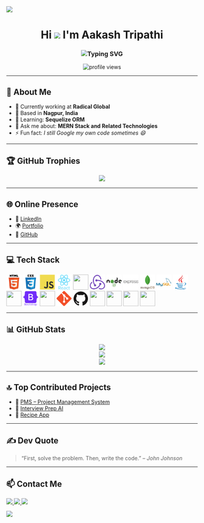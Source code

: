 <!-- ▬▬▬▬▬▬▬▬ WAVY HEADER ▬▬▬▬▬▬▬▬ -->
<img src="https://capsule-render.vercel.app/api?type=waving&height=220&color=00DBDE,FC00FF&text=Aakash%20Tripathi&fontAlign=40&fontAlignY=35&fontColor=ffffff&fontSize=42&desc=Full%20Stack%20Developer%20from%20India&descAlign=40&descAlignY=55" />

<h1 align="center">
  Hi <img src="https://media.giphy.com/media/hvRJCLFzcasrR4ia7z/giphy.gif" width="30px"/> I'm Aakash Tripathi
</h1>

<h3 align="center">
  <img
    src="https://readme-typing-svg.demolab.com?font=Fira+Code&size=24&duration=4000&pause=1000&color=FC00FF&center=true&vCenter=true&width=1000&lines=%F0%9F%92%AB+Full+Stack+Developer+%7C+React+%7C+Node+%7C+MySQL&lines=%F0%9F%9A%80+Building+Web+and+Mobile+Apps+with+Love!"
    alt="Typing SVG"
  />
</h3>

<p align="center">
  <img src="https://komarev.com/ghpvc/?username=aakashtripathi2002&label=Profile%20Views&color=FC00FF&style=flat-square" alt="profile views" />
</p>

---

## 💼 About Me

- 🔭 Currently working at **Radical Global**  
- 📍 Based in **Nagpur, India**  
- 🌱 Learning: **Sequelize ORM**  
- 💬 Ask me about: **MERN Stack and Related Technologies**  
- ⚡ Fun fact: *I still Google my own code sometimes 😄*

---

## 🏆 GitHub Trophies

<p align="center">
  <img src="https://github-profile-trophy.vercel.app/?username=aakashtripathi2002&theme=radical&margin-w=10&column=7" />
</p>

---

## 🌐 Online Presence

- 💼 [LinkedIn](https://www.linkedin.com/in/aakash235)  
- 🌍 [Portfolio](https://aakashtripathi.me)  
- 📂 [GitHub](https://github.com/Aakashtripathi2002)

---

## 💻 Tech Stack

<p align="left">
  <img src="https://raw.githubusercontent.com/devicons/devicon/master/icons/html5/html5-original-wordmark.svg" width="40" height="40"/>
  <img src="https://raw.githubusercontent.com/devicons/devicon/master/icons/css3/css3-original-wordmark.svg" width="40" height="40"/>
  <img src="https://raw.githubusercontent.com/devicons/devicon/master/icons/javascript/javascript-original.svg" width="40" height="40"/>
  <img src="https://raw.githubusercontent.com/devicons/devicon/master/icons/react/react-original-wordmark.svg" width="40" height="40"/>
  <img src="https://reactnative.dev/img/header_logo.svg" width="40" height="40"/>
  <img src="https://raw.githubusercontent.com/devicons/devicon/master/icons/redux/redux-original.svg" width="40" height="40"/>
  <img src="https://raw.githubusercontent.com/devicons/devicon/master/icons/nodejs/nodejs-original-wordmark.svg" width="40" height="40"/>
  <img src="https://raw.githubusercontent.com/devicons/devicon/master/icons/express/express-original-wordmark.svg" width="40" height="40"/>
  <img src="https://raw.githubusercontent.com/devicons/devicon/master/icons/mongodb/mongodb-original-wordmark.svg" width="40" height="40"/>
  <img src="https://raw.githubusercontent.com/devicons/devicon/master/icons/mysql/mysql-original-wordmark.svg" width="40" height="40"/>
  <img src="https://raw.githubusercontent.com/devicons/devicon/master/icons/java/java-original.svg" width="40" height="40"/>
  <img src="https://www.vectorlogo.zone/logos/tailwindcss/tailwindcss-icon.svg" width="40" height="40"/>
  <img src="https://raw.githubusercontent.com/devicons/devicon/master/icons/bootstrap/bootstrap-plain-wordmark.svg" width="40" height="40"/>
  <img src="https://jwt.io/img/pic_logo.svg" width="40" height="40"/>
  <img src="https://raw.githubusercontent.com/devicons/devicon/master/icons/git/git-original.svg" width="40" height="40"/>
  <img src="https://raw.githubusercontent.com/devicons/devicon/master/icons/github/github-original.svg" width="40" height="40"/>
  <img src="https://seeklogo.com/images/P/postman-logo-0087CA0D15-seeklogo.com.png" width="40" height="40"/>
  <img src="https://upload.wikimedia.org/wikipedia/commons/7/7e/DigitalOcean_logo.svg" width="40" height="40"/>
  <img src="https://www.vectorlogo.zone/logos/render/render-icon.svg" width="40" height="40"/>
  <img src="https://www.vectorlogo.zone/logos/vercel/vercel-icon.svg" width="40" height="40"/>
</p>

---

## 📊 GitHub Stats

<p align="center">
  <img src="https://github-readme-stats.vercel.app/api?username=aakashtripathi2002&show_icons=true&theme=radical&border_radius=10" />
  <br/>
  <img src="https://github-readme-stats.vercel.app/api/top-langs/?username=aakashtripathi2002&layout=compact&theme=radical" />
  <br/>
  <img src="https://github-readme-streak-stats.herokuapp.com?user=aakashtripathi2002&theme=radical&hide_border=false" />
</p>

---

## 🔝 Top Contributed Projects

- 🚀 [PMS – Project Management System](https://aakashtripathi.me/projects)  
- 🤖 [Interview Prep AI](https://aakashtripathi.me/projects)  
- 🍲 [Recipe App](https://aakashtripathi.me/projects)

---

## ✍️ Dev Quote

> “First, solve the problem. Then, write the code.” – *John Johnson*

---

## 📫 Contact Me

<p>
  <a href="mailto:aakashtripathi291@gmail.com">
    <img src="https://img.shields.io/badge/Gmail-FF6AC1?style=for-the-badge&logo=gmail&logoColor=white"/>
  </a>
  <a href="https://www.linkedin.com/in/aakash235">
    <img src="https://img.shields.io/badge/LinkedIn-6A5ACD?style=for-the-badge&logo=linkedin&logoColor=white"/>
  </a>
  <a href="https://aakashtripathi.me">
    <img src="https://img.shields.io/badge/Portfolio-0F0F0F?style=for-the-badge&logo=vercel&logoColor=FF6AC1"/>
  </a>
</p>

<!-- ▬▬▬▬▬▬▬▬ WAVY FOOTER ▬▬▬▬▬▬▬▬ -->
<img src="https://capsule-render.vercel.app/api?section=footer&type=waving&height=140&color=00DBDE,FC00FF"/>
